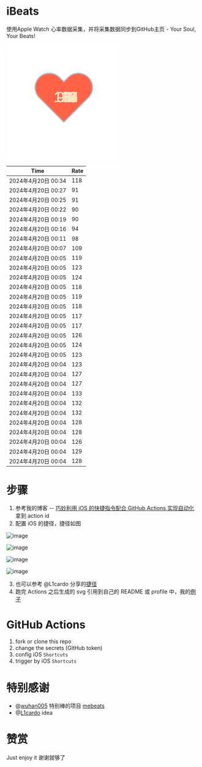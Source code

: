 # iBeats
使用Apple Watch 心率数据采集，并将采集数据同步到GitHub主页 - Your Soul, Your Beats!

![](./files/heart.svg)

<!--START_SECTION:my_heart_rate-->
| Time | Rate | 
 | ---- | ---- | 
| 2024年4月20日 00:34 | 118 |
| 2024年4月20日 00:27 | 91 |
| 2024年4月20日 00:25 | 91 |
| 2024年4月20日 00:22 | 90 |
| 2024年4月20日 00:19 | 90 |
| 2024年4月20日 00:16 | 94 |
| 2024年4月20日 00:11 | 98 |
| 2024年4月20日 00:07 | 109 |
| 2024年4月20日 00:05 | 119 |
| 2024年4月20日 00:05 | 123 |
| 2024年4月20日 00:05 | 124 |
| 2024年4月20日 00:05 | 118 |
| 2024年4月20日 00:05 | 119 |
| 2024年4月20日 00:05 | 118 |
| 2024年4月20日 00:05 | 117 |
| 2024年4月20日 00:05 | 117 |
| 2024年4月20日 00:05 | 126 |
| 2024年4月20日 00:05 | 124 |
| 2024年4月20日 00:05 | 123 |
| 2024年4月20日 00:04 | 123 |
| 2024年4月20日 00:04 | 127 |
| 2024年4月20日 00:04 | 127 |
| 2024年4月20日 00:04 | 133 |
| 2024年4月20日 00:04 | 132 |
| 2024年4月20日 00:04 | 132 |
| 2024年4月20日 00:04 | 128 |
| 2024年4月20日 00:04 | 128 |
| 2024年4月20日 00:04 | 126 |
| 2024年4月20日 00:04 | 129 |
| 2024年4月20日 00:04 | 128 |

<!--END_SECTION:my_heart_rate-->

# 步骤
1. 参考我的博客 -- [巧妙利用 iOS 的快捷指令配合 GitHub Actions 实现自动化](https://github.com/yihong0618/gitblog/issues/198) 拿到 action id
2. 配置 iOS 的捷径，捷径如图

![image](https://user-images.githubusercontent.com/15976103/122154218-0db0b480-ce97-11eb-93bb-5aec07c558dc.png)

![image](https://user-images.githubusercontent.com/15976103/122154236-186b4980-ce97-11eb-8e4b-70551a0391ae.png)

![image](https://user-images.githubusercontent.com/15976103/122154268-2d47dd00-ce97-11eb-902e-3acf292265a9.png)

![image](https://user-images.githubusercontent.com/15976103/122174055-fa144680-ceb4-11eb-9be2-3eb83cd516f7.png)

3. 也可以参考 @L1cardo 分享的[捷径](https://www.icloud.com/shortcuts/6ab6047b459c41ad822ad6b94b1c03d4)
4. 跑完 Actions 之后生成的 svg 引用到自己的 README 或 profile 中，我的[例子](https://github.com/yihong0618) 

# GitHub Actions

1. fork or clone this repo
2. change the secrets (GitHub token)
3. config iOS `Shortcuts` 
4. trigger by iOS `Shortcuts`

# 特别感谢
- @[wuhan005](https://github.com/wuhan005) 特别棒的项目 [mebeats](https://github.com/wuhan005/mebeats)
- @[L1cardo](https://github.com/L1cardo) idea

# 赞赏
Just enjoy it
谢谢就够了
